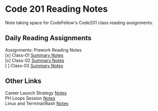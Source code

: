 # Code 201 Reading Notes

Note taking space for CodeFellow's Code201 class reading assignments.  

## Daily Reading Assignments

Assignments: Prework Reading Notes  
[x] Class-01 [Summary Notes](./class-01.html)  
[x] Class-02 [Summary Notes](./class-02.html)  
[ ] Class-03 [Summary Notes](./class-03.html)  

## Other Links

Career Launch Strategy [Notes](./CareerLaunchStrategy.html)  
PH Loops Session [Notes](./power-hour-notes/readme.md)  
Linux and Terminal/Bash [Notes](./linux-terminal/readme.md)  
